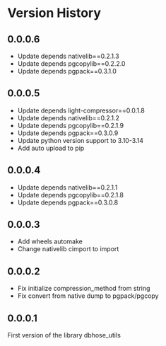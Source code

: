 # Version History

## 0.0.0.6

* Update depends nativelib==0.2.1.3
* Update depends pgcopylib==0.2.2.0
* Update depends pgpack==0.3.1.0

## 0.0.0.5

* Update depends light-compressor==0.0.1.8
* Update depends nativelib==0.2.1.2
* Update depends pgcopylib==0.2.1.9
* Update depends pgpack==0.3.0.9
* Update python version support to 3.10-3.14
* Add auto upload to pip

## 0.0.0.4

* Update depends nativelib==0.2.1.1
* Update depends pgcopylib==0.2.1.8
* Update depends pgpack==0.3.0.8

## 0.0.0.3

* Add wheels automake
* Change nativelib cimport to import

## 0.0.0.2

* Fix initialize compression_method from string
* Fix convert from native dump to pgpack/pgcopy

## 0.0.0.1

First version of the library dbhose_utils
